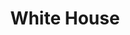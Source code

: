 ---
# This topic lives at
# https://digital.gov/topics/white-house

# Topic Title
title: "White House"

# description — keep it short and clear
# summary: ""

# Weight
weight: 1

# For more information on managing topics,
# see https://github.com/GSA/digitalgov.gov/wiki/topics
---